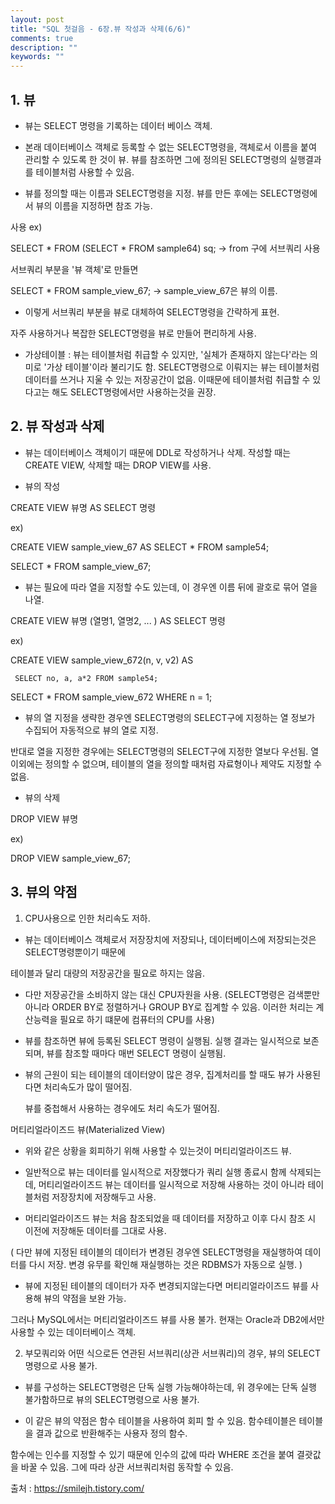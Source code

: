 ```yaml
---
layout: post
title: "SQL 첫걸음 - 6장.뷰 작성과 삭제(6/6)" 
comments: true
description: ""
keywords: ""
---
```


## 1. 뷰

- 뷰는 SELECT 명령을 기록하는 데이터 베이스 객체.

- 본래 데이터베이스 객체로 등록할 수 없는 SELECT명령을, 객체로서 이름을 붙여 관리할 수 있도록 한 것이 뷰. 뷰를 참조하면 그에 정의된 SELECT명령의 실행결과를 테이블처럼 사용할 수 있음. 

- 뷰를 정의할 때는 이름과 SELECT명령을 지정. 뷰를 만든 후에는 SELECT명령에서 뷰의 이름을 지정하면 참조 가능.



사용 ex) 

 SELECT * FROM (SELECT * FROM sample64) sq;   -> from 구에 서브쿼리 사용

서브쿼리 부분을 '뷰 객체'로 만들면 

 SELECT * FROM sample_view_67;  -> sample_view_67은 뷰의 이름. 

- 이렇게 서브쿼리 부분을 뷰로 대체하여 SELECT명령을 간략하게 표현.  

자주 사용하거나 복잡한 SELECT명령을 뷰로 만들어 편리하게 사용.



- 가상테이블 : 뷰는 테이블처럼 취급할 수 있지만, '실체가 존재하지 않는다'라는 의미로 '가상 테이블'이라 불리기도 함. SELECT명령으로 이뤄지는 뷰는 테이블처럼 데이터를 쓰거나 지울 수 있는 저장공간이 없음. 이때문에 테이블처럼 취급할 수 있다고는 해도 SELECT명령에서만 사용하는것을 권장. 


## 2. 뷰 작성과 삭제

- 뷰는 데이터베이스 객체이기 때문에 DDL로 작성하거나 삭제. 작성할 때는 CREATE VIEW, 삭제할 때는 DROP VIEW를 사용.

- 뷰의 작성

CREATE VIEW 뷰명 AS SELECT 명령

ex) 

CREATE VIEW sample_view_67 AS SELECT * FROM sample54;

SELECT * FROM sample_view_67;

- 뷰는 필요에 따라 열을 지정할 수도 있는데, 이 경우엔 이름 뒤에 괄호로 묶어 열을 나열. 

CREATE VIEW 뷰명 (열명1, 열명2, ... ) AS SELECT 명령 

ex)

 CREATE VIEW sample_view_672(n, v, v2) AS 

     SELECT no, a, a*2 FROM sample54;

SELECT * FROM sample_view_672 WHERE n = 1; 

- 뷰의 열 지정을 생략한 경우엔 SELECT명령의 SELECT구에 지정하는 열 정보가 수집되어 자동적으로 뷰의 열로 지정.

반대로 열을 지정한 경우에는 SELECT명령의 SELECT구에 지정한 열보다 우선됨. 열 이외에는 정의할 수 없으며, 테이블의 열을 정의할 때처럼 자료형이나 제약도 지정할 수 없음.


- 뷰의 삭제 

DROP VIEW 뷰명

ex)

DROP VIEW sample_view_67;


## 3. 뷰의 약점

1) CPU사용으로 인한 처리속도 저하.

- 뷰는 데이터베이스 객체로서 저장장치에 저장되나, 데이터베이스에 저장되는것은 SELECT명령뿐이기 때문에 

테이블과 달리 대량의 저장공간을 필요로 하지는 않음. 

- 다만 저장공간을 소비하지 않는 대신 CPU자원을 사용. (SELECT명령은 검색뿐만 아니라 ORDER BY로 정렬하거나 GROUP BY로 집계할 수 있음. 이러한 처리는 계산능력을 필요로 하기 떄문에 컴퓨터의 CPU를 사용) 

- 뷰를 참조하면 뷰에 등록된 SELECT 명령이 실행됨. 실행 결과는 일시적으로 보존되며, 뷰를 참조할 때마다 매번 SELECT 명령이 실행됨. 

- 뷰의 근원이 되는 테이블의 데이터양이 많은 경우, 집계처리를 할 때도 뷰가 사용된다면 처리속도가 많이 떨어짐. 

  뷰를 중첩해서 사용하는 경우에도 처리 속도가 떨어짐. 


머티리얼라이즈드 뷰(Materialized View) 

- 위와 같은 상황을 회피하기 위해 사용할 수 있는것이 머티리얼라이즈드 뷰.  

- 일반적으로 뷰는 데이터를 일시적으로 저장했다가 쿼리 실행 종료시 함께 삭제되는데, 머티리얼라이즈드 뷰는 데이터를 일시적으로 저장해 사용하는 것이 아니라 테이블처럼 저장장치에 저장해두고 사용. 

- 머티리얼라이즈드 뷰는 처음 참조되었을 때 데이터를 저장하고 이후 다시 참조 시 이전에 저장해둔 데이터를 그대로 사용. 

( 다만 뷰에 지정된 테이블의 데이터가 변경된 경우엔 SELECT명령을 재실행하여 데이터를 다시 저장. 변경 유무를 확인해 재실행하는 것은 RDBMS가 자동으로 실행. ) 

- 뷰에 지정된 테이블의 데이터가 자주 변경되지않는다면 머티리얼라이즈드 뷰를 사용해 뷰의 약점을 보완 가능. 

그러나 MySQL에서는 머티리얼라이즈드 뷰를 사용 불가. 현재는 Oracle과 DB2에서만 사용할 수 있는 데이터베이스 객체. 


2) 부모쿼리와 어떤 식으로든 연관된 서브쿼리(상관 서브쿼리)의 경우, 뷰의 SELECT명령으로 사용 불가. 

- 뷰를 구성하는 SELECT명령은 단독 실행 가능해야하는데,  위 경우에는 단독 실행 불가함하므로 뷰의 SELECT명령으로 사용 불가. 

- 이 같은 뷰의 약점은 함수 테이블을 사용하여 회피 할 수 있음. 함수테이블은 테이블을 결과 값으로 반환해주는 사용자 정의 함수.

함수에는 인수를 지정할 수 있기 때문에 인수의 값에 따라 WHERE 조건을 붙여 결괏값을 바꿀 수 있음. 그에 따라 상관 서브쿼리처럼 동작할 수 있음. 


출처 : https://smilejh.tistory.com/